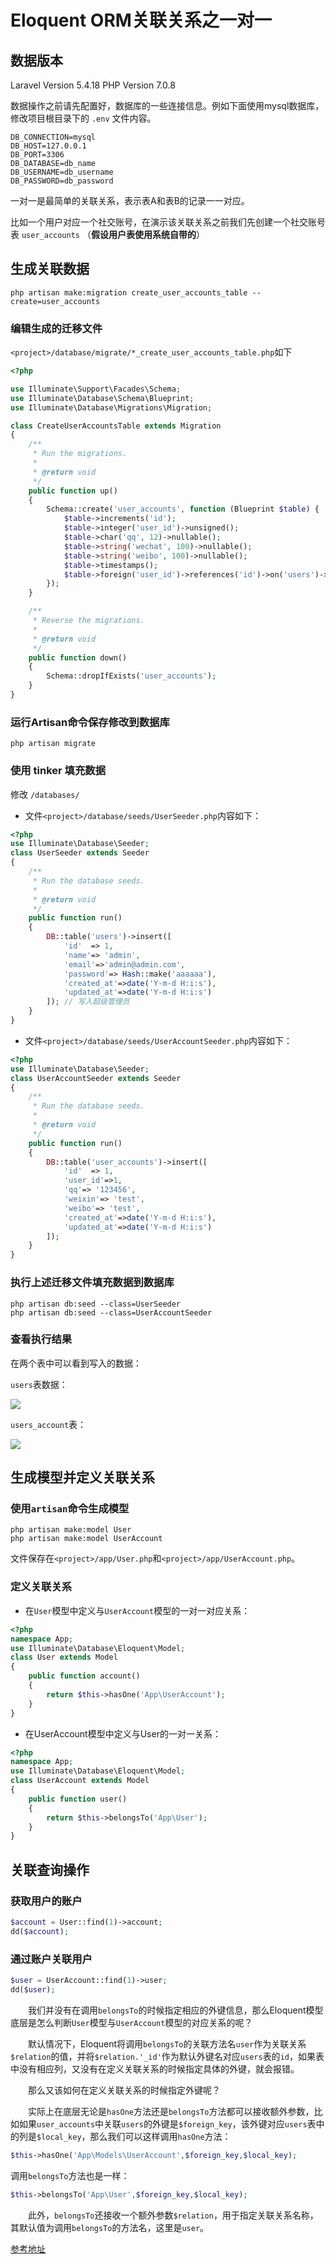 # Eloquent ORM关联关系之一对一

## 数据版本

Laravel Version 5.4.18
PHP Version 7.0.8

数据操作之前请先配置好，数据库的一些连接信息。例如下面使用mysql数据库，修改项目根目录下的 `.env` 文件内容。
```
DB_CONNECTION=mysql
DB_HOST=127.0.0.1
DB_PORT=3306
DB_DATABASE=db_name
DB_USERNAME=db_username
DB_PASSWORD=db_password
```

一对一是最简单的关联关系，表示表A和表B的记录一一对应。

比如一个用户对应一个社交账号，在演示该关联关系之前我们先创建一个社交账号表 `user_accounts` （**假设用户表使用系统自带的**）

## 生成关联数据

```shell
php artisan make:migration create_user_accounts_table --create=user_accounts
```


### 编辑生成的迁移文件

`<project>/database/migrate/*_create_user_accounts_table.php`如下

```php
<?php

use Illuminate\Support\Facades\Schema;
use Illuminate\Database\Schema\Blueprint;
use Illuminate\Database\Migrations\Migration;

class CreateUserAccountsTable extends Migration
{
    /**
     * Run the migrations.
     *
     * @return void
     */
    public function up()
    {
        Schema::create('user_accounts', function (Blueprint $table) {
            $table->increments('id');
            $table->integer('user_id')->unsigned();
            $table->char('qq', 12)->nullable();
            $table->string('wechat', 100)->nullable();
            $table->string('weibo', 100)->nullable();
            $table->timestamps();
            $table->foreign('user_id')->references('id')->on('users')->onUpdate('cascade')->onDelete('cascade');
        });
    }

    /**
     * Reverse the migrations.
     *
     * @return void
     */
    public function down()
    {
        Schema::dropIfExists('user_accounts');
    }
}
```


### 运行Artisan命令保存修改到数据库
```shell
php artisan migrate
```

### 使用 tinker 填充数据
修改 `/databases/`

- 文件`<project>/database/seeds/UserSeeder.php`内容如下：
```php
<?php
use Illuminate\Database\Seeder;
class UserSeeder extends Seeder
{
    /**
     * Run the database seeds.
     *
     * @return void
     */
    public function run()
    {
        DB::table('users')->insert([
            'id'  => 1,
            'name'=> 'admin',
            'email'=>'admin@admin.com',
            'password'=> Hash::make('aaaaaa'),
            'created_at'=>date('Y-m-d H:i:s'),
            'updated_at'=>date('Y-m-d H:i:s')
        ]); // 写入超级管理员
    }
}
```

- 文件`<project>/database/seeds/UserAccountSeeder.php`内容如下：
```php
<?php
use Illuminate\Database\Seeder;
class UserAccountSeeder extends Seeder
{
    /**
     * Run the database seeds.
     *
     * @return void
     */
    public function run()
    {
        DB::table('user_accounts')->insert([
            'id'  => 1,
            'user_id'=>1,
            'qq'=> '123456',
            'weixin'=> 'test',
            'weibo'=> 'test',
            'created_at'=>date('Y-m-d H:i:s'),
            'updated_at'=>date('Y-m-d H:i:s')
        ]);
    }
}
```

### 执行上述迁移文件填充数据到数据库
```shell
php artisan db:seed --class=UserSeeder
php artisan db:seed --class=UserAccountSeeder
```

### 查看执行结果
在两个表中可以看到写入的数据：

`users`表数据：

![](http://yii.blog.webfsd.com/uploads/editor/old/2016-07-20/578f2667d087f.png)

`users_account`表：

![](http://yii.blog.webfsd.com/uploads/editor/old/2016-07-20/578f266fb1568.png)


## 生成模型并定义关联关系
### 使用`artisan`命令生成模型
```shell
php artisan make:model User
php artisan make:model UserAccount
```
文件保存在`<project>/app/User.php`和`<project>/app/UserAccount.php`。

### 定义关联关系
- 在`User`模型中定义与`UserAccount`模型的一对一对应关系：
```php
<?php
namespace App;
use Illuminate\Database\Eloquent\Model;
class User extends Model
{
    public function account()
    {
        return $this->hasOne('App\UserAccount');
    }
}
```

- 在UserAccount模型中定义与User的一对一关系：
```php
<?php
namespace App;
use Illuminate\Database\Eloquent\Model;
class UserAccount extends Model
{
    public function user()
    {
        return $this->belongsTo('App\User');
    }
}
```

## 关联查询操作

### 获取用户的账户
```php
$account = User::find(1)->account;
dd($account);
```

### 通过账户关联用户
```php
$user = UserAccount::find(1)->user;
dd($user);
```


　　我们并没有在调用`belongsTo`的时候指定相应的外键信息，那么Eloquent模型底层是怎么判断`User`模型与`UserAccount`模型的对应关系的呢？

　　默认情况下，Eloquent将调用`belongsTo`的关联方法名`user`作为关联关系`$relation`的值，并将`$relation.'_id'`作为默认外键名对应`users`表的`id`，如果表中没有相应列，又没有在定义关联关系的时候指定具体的外键，就会报错。

　　那么又该如何在定义关联关系的时候指定外键呢？

　　实际上在底层无论是`hasOne`方法还是`belongsTo`方法都可以接收额外参数，比如如果`user_accounts`中关联`users`的外键是`$foreign_key`，该外键对应`users`表中的列是`$local_key`，那么我们可以这样调用`hasOne`方法：

```php
$this->hasOne('App\Models\UserAccount',$foreign_key,$local_key);
```

调用`belongsTo`方法也是一样：

```php
$this->belongsTo('App\User',$foreign_key,$local_key);
```

　　此外，`belongsTo`还接收一个额外参数`$relation`，用于指定关联关系名称，其默认值为调用`belongsTo`的方法名，这里是`user`。

 [参考地址](http://laravelacademy.org/post/1095.html)